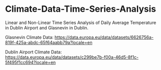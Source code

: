 # Climate-Data-Time-Series-Analysis
Linear and Non-Linear Time Series Analysis of Daily Average Temperature in Dublin Airport and Glasnevin in Dublin.

Glasnevin Climate Data: https://data.europa.eu/data/datasets/6626756a-819f-425a-abdc-65f64aabb79a?locale=en

Dublin Airport Climate Data: https://data.europa.eu/data/datasets/c299be7b-f00a-46d5-8f1c-5f495f1cc694?locale=en
